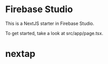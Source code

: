 # Firebase Studio

This is a NextJS starter in Firebase Studio.

To get started, take a look at src/app/page.tsx.
# nextap

